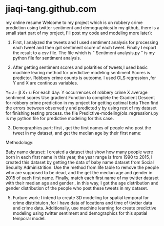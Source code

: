 # jiaqi-tang.github.com
my online resume 
Welcome to my project which is on robbery crime prediction using twitter sentiment and demographics(In my github, there is a small start part of my project, I'll post my code and modeling more later):

1. First, I analyzed the tweets and I used sentiment analysis for processing each tweet and then got sentiment score of each 
tweet. Finally I export the result to a csv file. The file which is " Sentiment analysis.py " is my python file for sentiment
analysis.

2. After getting sentiment scores and polarities of tweets,I used basic machine learing method for predictive modeling:sentiment
Scores is predictor. Robbery crime counts is outcome. I used OLS regression ,for Y and X are continous variables.

Y= a+ β X+ u
For each day:
Y                               occurrences of robbery crime
X                               average sentiment scores 
Use gradient Function to complete the Gradient Descent for robbery crime prediction in my project for getting optimal beta
Then find the errors between observed y and predicted y by using rest of my dataset for finishing testing process.
the file Predictive-modeling(ols_regression).py is my python file for predictive modeling for this case.

3. Demographics part:
first , get the first names of people who post the tweet in my dataset, and get the median age by their first name:

Methodology:

Baby name dataset: I created a dataset that show how many people were born in each first name in this year, the year range is from 1990 to 2015, I created this dataset by getting the data of baby name dataset from Social Security Administrition. 
Use the method from life table to remove the people who are supposed to be dead, and the get the median age and gender in 2015 of each first name.
Finally, match each first name of my twitter dataset with their median age and gender , in this way, I got the age distribution and gender distribution of the people who post these tweets in my dataset.

5. Furture work:
I intend to create 3D modeling for spatial temporal for crime distribtuion ,for I have data of locations and time of tiwtter data and crime data. Additionally, use machine learning for create predictive modeling using twitter sentiment and demographics for this spatial temporal model.
